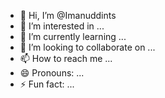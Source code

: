 - 👋 Hi, I’m @Imanuddints
- 👀 I’m interested in ...
- 🌱 I’m currently learning ...
- 💞️ I’m looking to collaborate on ...
- 📫 How to reach me ...
- 😄 Pronouns: ...
- ⚡ Fun fact: ...

<!---
Imanuddints/Imanuddints is a ✨ special ✨ repository because its `README.md` (this file) appears on your GitHub profile.
You can click the Preview link to take a look at your changes.
--->
